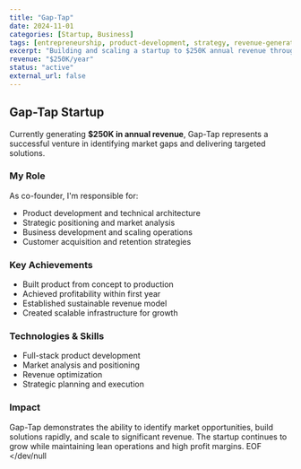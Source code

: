 ```yaml
---
title: "Gap-Tap"
date: 2024-11-01
categories: [Startup, Business]
tags: [entrepreneurship, product-development, strategy, revenue-generation]
excerpt: "Building and scaling a startup to $250K annual revenue through product development and strategic positioning"
revenue: "$250K/year"
status: "active"
external_url: false
---
```


## Gap-Tap Startup

Currently generating **$250K in annual revenue**, Gap-Tap represents a successful venture in identifying market gaps and delivering targeted solutions.

### My Role
As co-founder, I'm responsible for:
- Product development and technical architecture
- Strategic positioning and market analysis
- Business development and scaling operations
- Customer acquisition and retention strategies

### Key Achievements
- Built product from concept to production
- Achieved profitability within first year
- Established sustainable revenue model
- Created scalable infrastructure for growth

### Technologies & Skills
- Full-stack product development
- Market analysis and positioning
- Revenue optimization
- Strategic planning and execution

### Impact
Gap-Tap demonstrates the ability to identify market opportunities, build solutions rapidly, and scale to significant revenue. The startup continues to grow while maintaining lean operations and high profit margins.
EOF </dev/null
